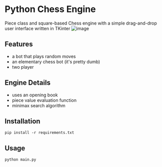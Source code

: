 # Python Chess Engine
Piece class and square-based Chess engine with a simple drag-and-drop user interface written in TKinter
![image](https://github.com/andrewy1n/Chess/assets/67555036/ac02cebe-2583-47f1-92ff-b16b7a1e8e23)

## Features
- a bot that plays random moves
- an elementary chess bot (it's pretty dumb)
- two player

## Engine Details
- uses an opening book
- piece value evaluation function
- minimax search algorithm

## Installation
`pip install -r requirements.txt`

## Usage
`python main.py`
